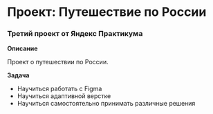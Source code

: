 # Проект: Путешествие по России

### Третий проект от Яндекс Практикума

**Описание**

Проект о путешествии по России.

**Задача**
 * Научиться работать с Figma
 * Научиться адаптивной верстке
 * Научиться самостоятельно принимать различные решения
